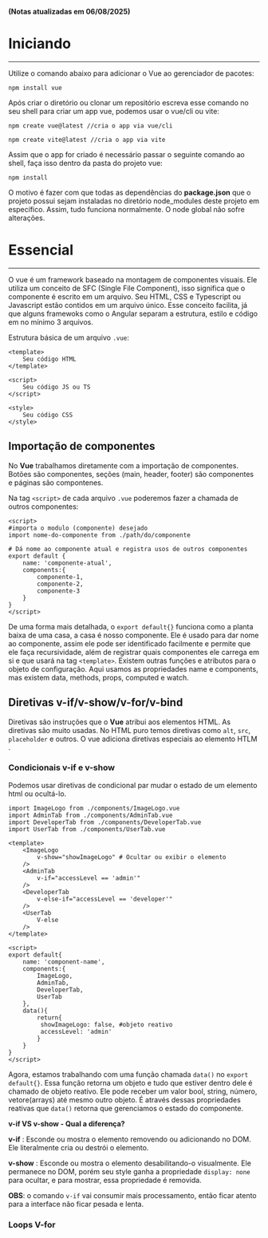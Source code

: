 **(Notas atualizadas em 06/08/2025)**
# Iniciando
---

Utilize o comando abaixo para adicionar o Vue ao gerenciador de pacotes:

```JSX
npm install vue
```

Após criar o diretório ou clonar um repositório escreva esse comando no seu shell para criar um app vue, podemos usar o vue/cli ou vite:

```JSX
npm create vue@latest //cria o app via vue/cli

npm create vite@latest //cria o app via vite
```

Assim que o app for criado é necessário passar o seguinte comando ao shell, faça isso dentro da pasta do projeto vue:

```JSX
npm install
```

O motivo é fazer com que todas as dependências do **package.json** que o projeto possui sejam instaladas no diretório node_modules deste projeto em específico. Assim, tudo funciona normalmente. O node global não sofre alterações.

# Essencial
---
O vue é um framework baseado na montagem de componentes visuais. Ele utiliza um conceito de SFC (Single File Component), isso significa que o componente é escrito em um arquivo. Seu HTML, CSS e Typescript ou Javascript estão contidos em um arquivo único. Esse conceito facilita, já que alguns framewoks como o Angular separam a estrutura, estilo e código em no mínimo 3 arquivos.

Estrutura básica de um arquivo ```.vue```:

```JSX
<template>
	Seu código HTML
</template>

<script>
	Seu código JS ou TS
</script>

<style>
	Seu código CSS
</style>
```

## Importação de componentes

No **Vue** trabalhamos diretamente com a importação de componentes. Botões são componentes, seções (main, header, footer) são componentes e páginas são compontenes.

Na tag ```<script>``` de cada arquivo ```.vue``` poderemos fazer a chamada de outros componentes:

```JSX
<script>
#importa o modulo (componente) desejado
import nome-do-componente from ./path/do/componente

# Dá nome ao componente atual e registra usos de outros componentes
export default {
	name: 'componente-atual',
	components:{
		componente-1,
		componente-2,
		componente-3
	}
}
</script>
```

De uma forma mais detalhada, o ```export default{}``` funciona como a planta baixa de uma casa, a casa é nosso componente. Ele é usado para dar nome ao componente, assim ele pode ser identificado facilmente e permite que ele faça recursividade, além de registrar quais componentes ele carrega em si e que usará na tag ```<template>```. Existem outras funções e atributos para o objeto de configuração. Aqui usamos as propriedades name e components, mas existem data, methods, props, computed e watch.

## Diretivas v-if/v-show/v-for/v-bind

Diretivas são instruções que o **Vue** atribui aos elementos HTML. As diretivas são muito usadas. No HTML puro temos diretivas como ```alt```, ```src```, ```placeholder``` e outros. O vue adiciona diretivas especiais ao elemento HTLM . 

### Condicionais v-if e v-show

Podemos usar diretivas de condicional par mudar o estado de um elemento html ou ocultá-lo.

```JSX
import ImageLogo from ./components/ImageLogo.vue
import AdminTab from ./components/AdminTab.vue
import DeveloperTab from ./components/DeveloperTab.vue
import UserTab from ./components/UserTab.vue

<template>
	<ImageLogo
		v-show="showImageLogo" # Ocultar ou exibir o elemento
	/>
	<AdminTab
		v-if="accessLevel == 'admin'"
	/>
	<DeveloperTab
		v-else-if="accessLevel == 'developer'"
	/>
	<UserTab
		V-else
	/>
</template>

<script>
export default{
	name: 'component-name',
	components:{
		ImageLogo,
		AdminTab,
		DeveloperTab,
		UserTab
	},
	data(){
		return{
		 showImageLogo: false, #objeto reativo
		 accessLevel: 'admin'
		}
	}
}
</script>
```

Agora, estamos trabalhando com uma função chamada ```data()``` no ```export default{}```. Essa função retorna um objeto e tudo que estiver dentro dele é chamado de objeto reativo. Ele pode receber um valor bool, string, número, vetore(arrays) até mesmo outro objeto. É através dessas propriedades reativas que ```data()``` retorna que gerenciamos o estado do componente.

**v-if VS v-show - Qual a diferença?**

**v-if** : Esconde ou mostra o elemento removendo ou adicionando no DOM. Ele literalmente cria ou destrói o elemento.

**v-show** : Esconde ou mostra o elemento desabilitando-o visualmente. Ele permanece no DOM, porém seu style ganha a propriedade ```display: none``` para ocultar, e para mostrar, essa propriedade é removida. 

**OBS**: o comando ```v-if``` vai consumir mais processamento, então ficar atento para a interface não ficar pesada e lenta.

### Loops V-for






